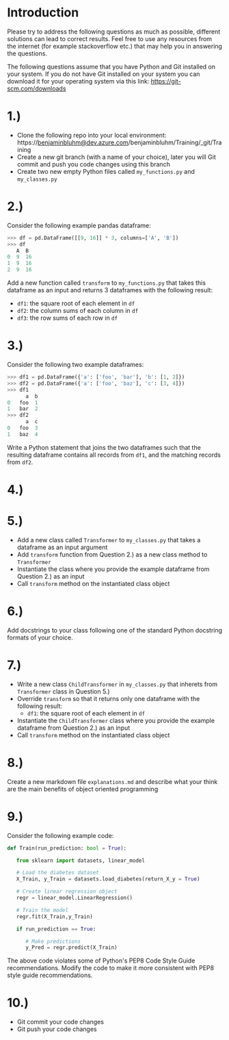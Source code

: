 # Introduction
Please try to address the following questions as much as possible, different solutions can lead to correct results. Feel free to use any resources from the internet (for example stackoverflow etc.) that may help you in answering the questions. 

The following questions assume that you have Python and Git installed on your system. If you do not have Git installed on your system you can download it for your operating system via this link: https://git-scm.com/downloads

# 1.)
- Clone the following repo into your local environment: https://benjaminbluhm@dev.azure.com/benjaminbluhm/Training/_git/Training 
- Create a new git branch (with a name of your choice), later you will Git commit and push you code changes using this branch 
- Create two new empty Python files called `my_functions.py` and `my_classes.py`

# 2.) 
Consider the following example pandas dataframe:

```Python
>>> df = pd.DataFrame([[9, 16]] * 3, columns=['A', 'B'])
>>> df
   A  B
0  9  16
1  9  16
2  9  16
```
Add a new function called `transform` to `my_functions.py` that takes this dataframe as an input and returns 3 dataframes with the following result:

- `df1`: the square root of each element in `df`
- `df2`: the column sums of each column in `df`
- `df3`: the row sums of each row in `df`

# 3.)
Consider the following two example dataframes:

```Python
>>> df1 = pd.DataFrame({'a': ['foo', 'bar'], 'b': [1, 2]})
>>> df2 = pd.DataFrame({'a': ['foo', 'baz'], 'c': [3, 4]})
>>> df1
      a  b
0   foo  1
1   bar  2
>>> df2
      a  c
0   foo  3
1   baz  4
```

Write a Python statement that joins the two dataframes such that the resulting dataframe contains all records from `df1`, and the matching records from `df2`.

# 4.)

# 5.)

- Add a new class called `Transformer` to `my_classes.py` that takes a dataframe as an input argument
- Add `transform` function from Question 2.) as a new class method to `Transformer`
- Instantiate the class where you provide the example dataframe from Question 2.) as an input
- Call `transform` method on the instantiated class object

# 6.)

Add docstrings to your class following one of the standard Python docstring formats of your choice.

# 7.)

- Write a new class `ChildTransformer` in `my_classes.py` that inherets from `Transformer` class in Question 5.)
- Override `transform` so that it returns only one dataframe with the following result:
  - `df1`: the square root of each element in `df`
- Instantiate the `ChildTransformer` class where you provide the example dataframe from Question 2.) as an input
- Call `transform` method on the instantiated class object

# 8.)

Create a new markdown file `explanations.md` and describe what your think are the main benefits of object oriented programming

# 9.)
Consider the following example code:

```Python
def Train(run_prediction: bool = True):

   from sklearn import datasets, linear_model

   # Load the diabetes dataset
   X_Train, y_Train = datasets.load_diabetes(return_X_y = True)

   # Create linear regression object
   regr = linear_model.LinearRegression()

   # Train the model
   regr.fit(X_Train,y_Train)

   if run_prediction == True:

      # Make predictions
      y_Pred = regr.predict(X_Train)
```

The above code violates some of Python's PEP8 Code Style Guide recommendations. Modify the code to make it more consistent with PEP8 style guide recommendations.   

# 10.)
- Git commit your code changes 
- Git push your code changes  
